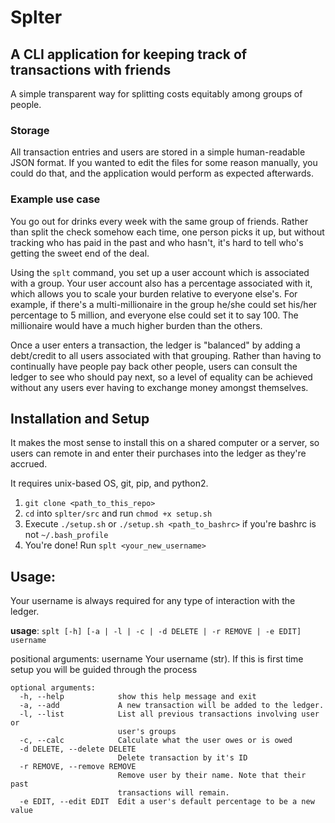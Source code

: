# Splter

## A CLI application for keeping track of transactions with friends

A simple transparent way for splitting costs equitably among groups of people.

### Storage

All transaction entries and users are stored in a simple human-readable JSON format.
If you wanted to edit the files for some reason manually, you could do that, and the
application would perform as expected afterwards.

### Example use case

You go out for drinks every week with the same group of friends.
Rather than split the check somehow each time, one person picks it up, but without
tracking who has paid in the past and who hasn't, it's hard to tell who's getting
the sweet end of the deal.

Using the `splt` command, you set up a user account which is associated with a group.
Your user account also has a percentage associated with it, which allows you to scale
your burden relative to everyone else's. For example, if there's a multi-millionaire
in the group he/she could set his/her percentage to 5 million, and everyone else could set it
to say 100. The millionaire would have a much higher burden than the others.

Once a user enters a transaction, the ledger is "balanced" by adding a debt/credit to
all users associated with that grouping. Rather than having to continually have people
pay back other people, users can consult the ledger to see who should pay next, so a level
of equality can be achieved without any users ever having to exchange money amongst
themselves.

## Installation and Setup

It makes the most sense to install this on a shared computer or a server, so users
can remote in and enter their purchases into the ledger as they're accrued.

It requires unix-based OS, git, pip, and python2.

1. `git clone <path_to_this_repo>`
2. `cd` into `splter/src` and run `chmod +x setup.sh`
3. Execute `./setup.sh` or `./setup.sh <path_to_bashrc>` if you're bashrc is not `~/.bash_profile`
4. You're done! Run `splt <your_new_username>`

## Usage:

Your username is always required for any type of interaction with the ledger.

**usage**: `splt [-h] [-a | -l | -c | -d DELETE | -r REMOVE | -e EDIT] username`

positional arguments:
  username              Your username (str). If this is first time setup you
                        will be guided through the process
```
optional arguments:
  -h, --help            show this help message and exit
  -a, --add             A new transaction will be added to the ledger.
  -l, --list            List all previous transactions involving user or
                        user's groups
  -c, --calc            Calculate what the user owes or is owed
  -d DELETE, --delete DELETE
                        Delete transaction by it's ID
  -r REMOVE, --remove REMOVE
                        Remove user by their name. Note that their past
                        transactions will remain.
  -e EDIT, --edit EDIT  Edit a user's default percentage to be a new value
```
